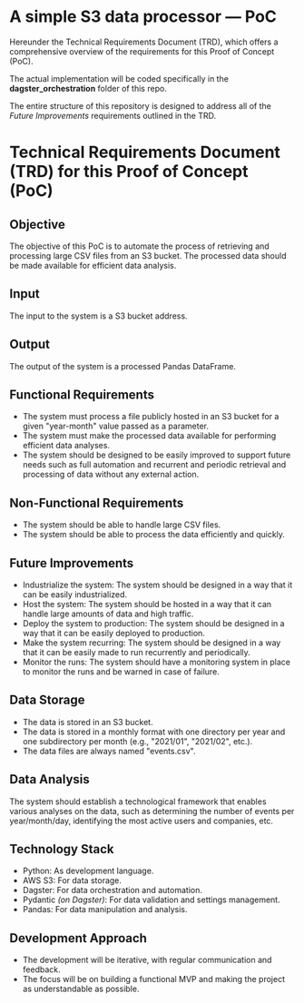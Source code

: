 # A simple S3 data processor — PoC

Hereunder the Technical Requirements Document (TRD), which offers a comprehensive overview of the requirements for this Proof of Concept (PoC).

The actual implementation will be coded specifically in the **dagster_orchestration** folder of this repo.

The entire structure of this repository is designed to address all of the _Future Improvements_ requirements outlined in the TRD.

# Technical Requirements Document (TRD) for this Proof of Concept (PoC)

## Objective
The objective of this PoC is to automate the process of retrieving and processing large CSV files from an S3 bucket. The processed data should be made available for efficient data analysis.

## Input
The input to the system is a S3 bucket address.

## Output
The output of the system is a processed Pandas DataFrame.

## Functional Requirements
- The system must process a file publicly hosted in an S3 bucket for a given "year-month" value passed as a parameter.
- The system must make the processed data available for performing efficient data analyses.
- The system should be designed to be easily improved to support future needs such as full automation and recurrent and periodic retrieval and processing of data without any external action.

## Non-Functional Requirements
- The system should be able to handle large CSV files.
- The system should be able to process the data efficiently and quickly.

## Future Improvements
- Industrialize the system: The system should be designed in a way that it can be easily industrialized.
- Host the system: The system should be hosted in a way that it can handle large amounts of data and high traffic.
- Deploy the system to production: The system should be designed in a way that it can be easily deployed to production.
- Make the system recurring: The system should be designed in a way that it can be easily made to run recurrently and periodically.
- Monitor the runs: The system should have a monitoring system in place to monitor the runs and be warned in case of failure.

## Data Storage
- The data is stored in an S3 bucket.
- The data is stored in a monthly format with one directory per year and one subdirectory per month (e.g., "2021/01", "2021/02", etc.).
- The data files are always named "events.csv".

## Data Analysis
The system should establish a technological framework that enables various analyses on the data, such as determining the number of events per year/month/day, identifying the most active users and companies, etc.

## Technology Stack
- Python: As development language.
- AWS S3: For data storage.
- Dagster: For data orchestration and automation.
- Pydantic _(on Dagster)_: For data validation and settings management.
- Pandas: For data manipulation and analysis.

## Development Approach
- The development will be iterative, with regular communication and feedback.
- The focus will be on building a functional MVP and making the project as understandable as possible.


